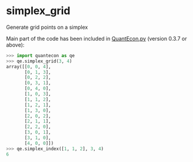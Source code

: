 # simplex_grid
Generate grid points on a simplex

Main part of the code has been included in
[QuantEcon.py](https://github.com/QuantEcon/QuantEcon.py) (version 0.3.7 or above):

```py
>>> import quantecon as qe
>>> qe.simplex_grid(3, 4)
array([[0, 0, 4],
       [0, 1, 3],
       [0, 2, 2],
       [0, 3, 1],
       [0, 4, 0],
       [1, 0, 3],
       [1, 1, 2],
       [1, 2, 1],
       [1, 3, 0],
       [2, 0, 2],
       [2, 1, 1],
       [2, 2, 0],
       [3, 0, 1],
       [3, 1, 0],
       [4, 0, 0]])
>>> qe.simplex_index([1, 1, 2], 3, 4)
6
```
